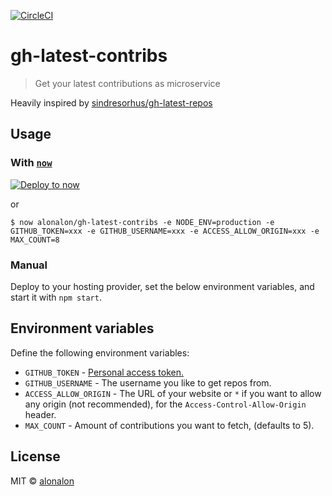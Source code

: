 [![CircleCI](https://circleci.com/gh/alonalon/gh-latest-contribs/tree/master.svg?style=svg)](https://circleci.com/gh/alonalon/gh-latest-contribs/tree/master)
# gh-latest-contribs

> Get your latest contributions as microservice

Heavily inspired by [sindresorhus/gh-latest-repos](https://github.com/sindresorhus/gh-latest-repos)

## Usage
### With [`now`](https://now.sh)
[![Deploy to now](https://deploy.now.sh/static/button.svg)](https://deploy.now.sh/?repo=https://github.com/alonalon/gh-latest-contribs&env=GITHUB_TOKEN&env=GITHUB_USERNAME&env=ACCESS_ALLOW_ORIGIN&env=MAX_COUNTS)

or

```
$ now alonalon/gh-latest-contribs -e NODE_ENV=production -e GITHUB_TOKEN=xxx -e GITHUB_USERNAME=xxx -e ACCESS_ALLOW_ORIGIN=xxx -e MAX_COUNT=8
```

### Manual

Deploy to your hosting provider, set the below environment variables, and start it with `npm start`.


## Environment variables

Define the following environment variables:

- `GITHUB_TOKEN` - [Personal access token.](https://github.com/settings/tokens/new?description=gh-latest-repos)
- `GITHUB_USERNAME` - The username you like to get repos from.
- `ACCESS_ALLOW_ORIGIN` - The URL of your website or `*` if you want to allow any origin (not recommended), for the `Access-Control-Allow-Origin` header.
- `MAX_COUNT` - Amount of contributions you want to fetch, (defaults to 5).



## License

MIT © [alonalon](http://aronhafner.com)

